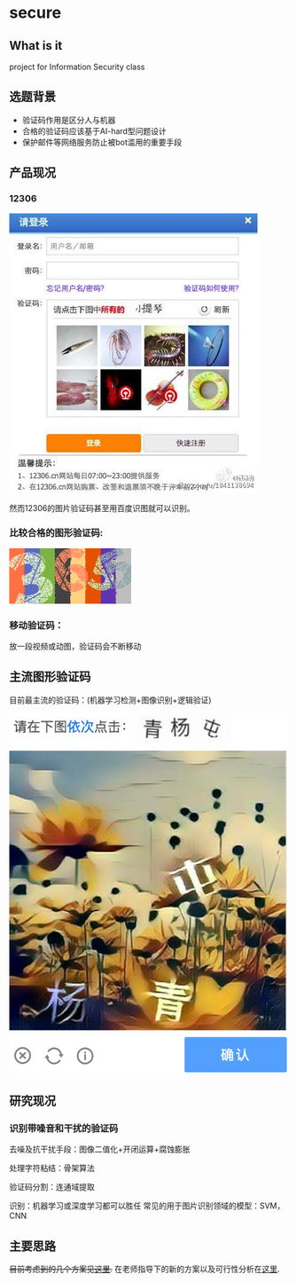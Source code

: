 # secure
## What is it
project for Information Security class

## 选题背景
- 验证码作用是区分人与机器
- 合格的验证码应该基于AI-hard型问题设计
- 保护邮件等网络服务防止被bot滥用的重要手段

## 产品现况
### 12306

![](src/12306.jpg)

然而12306的图片验证码甚至用百度识图就可以识别。

### 比较合格的图形验证码:

![](src/365.png)

### 移动验证码：
放一段视频或动图，验证码会不断移动

## 主流图形验证码

目前最主流的验证码：(机器学习检测+图像识别+逻辑验证)

![](src/杨青屯.png)
## 研究现况
### 识别带噪音和干扰的验证码
去噪及抗干扰手段：图像二值化+开闭运算+腐蚀膨胀

处理字符粘结：骨架算法

验证码分割：连通域提取

识别：机器学习或深度学习都可以胜任
常见的用于图片识别领域的模型：SVM，CNN


## 主要思路
~~目前考虑到的几个方案见[这里](scheme.md).~~
在老师指导下的新的方案以及可行性分析在[这里](方案可行性.md).
